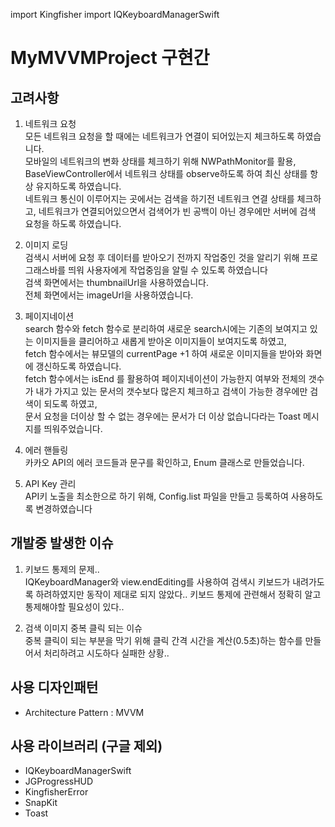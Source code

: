 import Kingfisher
import IQKeyboardManagerSwift
# MyMVVMProject 구현간

## 고려사항
1. 네트워크 요청<br/>
모든 네트워크 요청을 할 때에는 네트워크가 연결이 되어있는지 체크하도록 하였습니다.<br/>
모바일의 네트워크의 변화 상태를 체크하기 위해 NWPathMonitor를 활용, BaseViewController에서 네트워크 상태를 observe하도록 하여 최신 상태를 항상 유지하도록 하였습니다.<br/>
네트워크 통신이 이루어지는 곳에서는 검색을 하기전 네트워크 연결 상태를 체크하고, 네트워크가 연결되어있으면서 검색어가 빈 공백이 아닌 경우에만 서버에 검색 요청을 하도록 하였습니다.

2. 이미지 로딩<br/>
검색시 서버에 요청 후 데이터를 받아오기 전까지 작업중인 것을 알리기 위해 프로그래스바를 띄워 사용자에게 작업중임을 알릴 수 있도록 하였습니다<br/>
검색 화면에서는 thumbnailUrl을 사용하였습니다.<br/>
전체 화면에서는 imageUrl을 사용하였습니다.<br/>

3. 페이지네이션<br/>
search 함수와 fetch 함수로 분리하여 새로운 search시에는 기존의 보여지고 있는 이미지들을 클리어하고 새롭게 받아온 이미지들이 보여지도록 하였고,<br/>
fetch 함수에서는 뷰모델의 currentPage +1 하여 새로운 이미지들을 받아와 화면에 갱신하도록 하였습니다.<br/>
fetch 함수에서는 isEnd 를 활용하여 페이지네이션이 가능한지 여부와 전체의 갯수가 내가 가지고 있는 문서의 갯수보다 많은지 체크하고 검색이 가능한 경우에만 검색이 되도록 하였고,<br/>
문서 요청을 더이상 할 수 없는 경우에는 문서가 더 이상 없습니다라는 Toast 메시지를 띄워주었습니다.

4. 에러 핸들링<br/>
카카오 API의 에러 코드들과 문구를 확인하고, Enum 클래스로 만들었습니다. <br/>

5. API Key 관리<br/>
API키 노출을 최소한으로 하기 위해, Config.list 파일을 만들고 등록하여 사용하도록 변경하였습니다<br/>

## 개발중 발생한 이슈
1. 키보드 통제의 문제.. <br/>
IQKeyboardManager와 view.endEditing를 사용하여 검색시 키보드가 내려가도록 하려하였지만 동작이 제대로 되지 않았다..
키보드 통제에 관련해서 정확히 알고 통제해야할 필요성이 있다..

2. 검색 이미지 중복 클릭 되는 이슈<br/>
중복 클릭이 되는 부분을 막기 위해 클릭 간격 시간을 계산(0.5초)하는 함수를 만들어서 처리하려고 시도하다 실패한 상황..

## 사용 디자인패턴
* Architecture Pattern : MVVM

## 사용 라이브러리 (구글 제외)
* IQKeyboardManagerSwift
* JGProgressHUD
* KingfisherError
* SnapKit
* Toast
